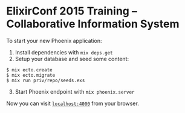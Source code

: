 # ElixirConf 2015 Training – Collaborative Information System

To start your new Phoenix application:

1. Install dependencies with `mix deps.get`
2. Setup your database and seed some content:

```
$ mix ecto.create
$ mix ecto.migrate
$ mix run priv/repo/seeds.exs
```
3. Start Phoenix endpoint with `mix phoenix.server`

Now you can visit [`localhost:4000`](http://localhost:4000) from your browser.
